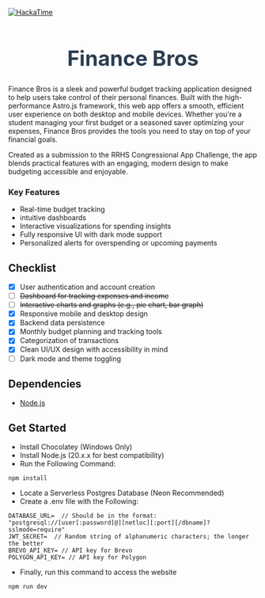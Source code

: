 [![HackaTime](https://hackatime-badge.hackclub.com/U093Z0PA8RX/FinanceBros)](https://hackatime.hackclub.com/U093Z0PA8RX/FinanceBros)
<h1 align="center" style="font-size: 3em; font-weight: bold; color: #2c3e50;">Finance Bros</h1>

Finance Bros is a sleek and powerful budget tracking application designed to help users take control of their personal finances. Built with the high-performance Astro.js framework, this web app offers a smooth, efficient user experience on both desktop and mobile devices. Whether you're a student managing your first budget or a seasoned saver optimizing your expenses, Finance Bros provides the tools you need to stay on top of your financial goals.

Created as a submission to the RRHS Congressional App Challenge, the app blends practical features with an engaging, modern design to make budgeting accessible and enjoyable.

### Key Features
- Real-time budget tracking
- intuitive dashboards
- Interactive visualizations for spending insights
- Fully responsive UI with dark mode support
- Personalized alerts for overspending or upcoming payments

## Checklist
- [x] User authentication and account creation  
- [ ] ~~Dashboard for tracking expenses and income~~ 
- [ ] ~~Interactive charts and graphs (e.g., pie chart, bar graph)~~
- [x] Responsive mobile and desktop design
- [x] Backend data persistence  
- [x] Monthly budget planning and tracking tools  
- [x] Categorization of transactions  
- [x] Clean UI/UX design with accessibility in mind   
- [ ] Dark mode and theme toggling

## Dependencies
- [Node.js](https://nodejs.org/en/download)

## Get Started
- Install Chocolatey (Windows Only)
- Install Node.js (20.x.x for best compatibility)
- Run the Following Command:
```
npm install
```
- Locate a Serverless Postgres Database (Neon Recommended)
- Create a .env file with the Following:
```
DATABASE_URL=  // Should be in the format: "postgresql://[user[:password]@][netloc][:port][/dbname]?sslmode=require"
JWT_SECRET=  // Random string of alphanumeric characters; the longer the better
BREVO_API_KEY= // API key for Brevo
POLYGON_API_KEY= // API key for Polygon
```
- Finally, run this command to access the website
```
npm run dev
```
